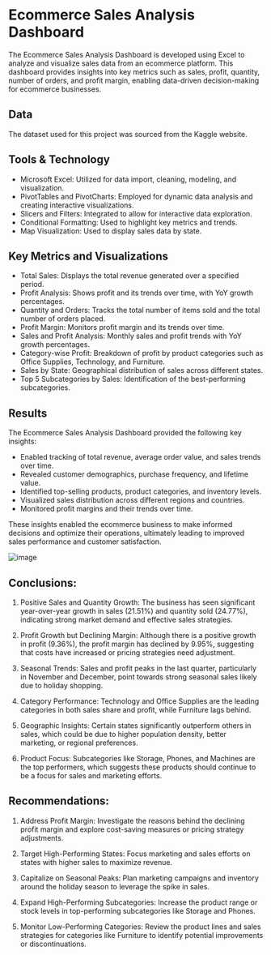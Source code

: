 # Ecommerce Sales Analysis Dashboard

The Ecommerce Sales Analysis Dashboard is developed using Excel to analyze and visualize sales data from an ecommerce platform. This dashboard provides insights into key metrics such as sales, profit, quantity, number of orders, and profit margin, enabling data-driven decision-making for ecommerce businesses.

## Data
The dataset used for this project was sourced from the Kaggle website.

## Tools & Technology
- Microsoft Excel:  Utilized for data import, cleaning, modeling, and visualization.
- PivotTables and PivotCharts:  Employed for dynamic data analysis and creating interactive visualizations.
- Slicers and Filters:  Integrated to allow for interactive data exploration.
- Conditional Formatting:  Used to highlight key metrics and trends.
- Map Visualization:  Used to display sales data by state.

## Key Metrics and Visualizations
- Total Sales:  Displays the total revenue generated over a specified period.
- Profit Analysis:  Shows profit and its trends over time, with YoY growth percentages.
- Quantity and Orders:  Tracks the total number of items sold and the total number of orders placed.
- Profit Margin:  Monitors profit margin and its trends over time.
- Sales and Profit Analysis:  Monthly sales and profit trends with YoY growth percentages.
- Category-wise Profit:  Breakdown of profit by product categories such as Office Supplies, Technology, and Furniture.
- Sales by State:  Geographical distribution of sales across different states.
- Top 5 Subcategories by Sales:  Identification of the best-performing subcategories.

## Results
The Ecommerce Sales Analysis Dashboard provided the following key insights:

- Enabled tracking of total revenue, average order value, and sales trends over time.
- Revealed customer demographics, purchase frequency, and lifetime value.
- Identified top-selling products, product categories, and inventory levels.
- Visualized sales distribution across different regions and countries.
- Monitored profit margins and their trends over time.

These insights enabled the ecommerce business to make informed decisions and optimize their operations, ultimately leading to improved sales performance and customer satisfaction.

![image](https://github.com/riya658/Ecommerce_Sales_Analysis_Dashboard/assets/73232363/7f9effb7-2948-49c2-a9a3-5f1cd28478f6)

## Conclusions:
1. Positive Sales and Quantity Growth: The business has seen significant year-over-year growth in sales (21.51%) and quantity sold (24.77%), indicating strong market demand and effective sales strategies.

2. Profit Growth but Declining Margin: Although there is a positive growth in profit (9.36%), the profit margin has declined by 9.95%, suggesting that costs have increased or pricing strategies need adjustment.

3. Seasonal Trends: Sales and profit peaks in the last quarter, particularly in November and December, point towards strong seasonal sales likely due to holiday shopping.

4. Category Performance: Technology and Office Supplies are the leading categories in both sales share and profit, while Furniture lags behind.

5. Geographic Insights: Certain states significantly outperform others in sales, which could be due to higher population density, better marketing, or regional preferences.

6. Product Focus: Subcategories like Storage, Phones, and Machines are the top performers, which suggests these products should continue to be a focus for sales and marketing efforts.

## Recommendations:
1. Address Profit Margin: Investigate the reasons behind the declining profit margin and explore cost-saving measures or pricing strategy adjustments.

2. Target High-Performing States: Focus marketing and sales efforts on states with higher sales to maximize revenue.

3. Capitalize on Seasonal Peaks: Plan marketing campaigns and inventory around the holiday season to leverage the spike in sales.

4. Expand High-Performing Subcategories: Increase the product range or stock levels in top-performing subcategories like Storage and Phones.

5. Monitor Low-Performing Categories: Review the product lines and sales strategies for categories like Furniture to identify potential improvements or discontinuations.
